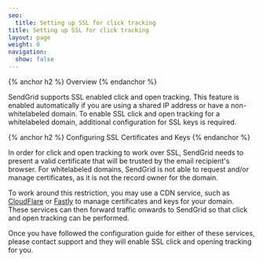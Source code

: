 ```yaml
---
seo:
  title: Setting up SSL for click tracking
title: Setting up SSL for click tracking
layout: page
weight: 0
navigation:
  show: false
---
```


{% anchor h2 %}
Overview
{% endanchor %}

SendGrid supports SSL enabled click and open tracking. This feature is enabled automatically if you are using a shared IP address or have a non-whitelabeled domain. To enable SSL click and open tracking for a whitelabeled domain, additional configuration for SSL keys is required.

{% anchor h2 %}
Configuring SSL Certificates and Keys
{% endanchor %}

In order for click and open tracking to work over SSL, SendGrid needs to present a valid certificate that will be trusted by the email recipient's browser. For whitelabeled domains, SendGrid is not able to request and/or manage certificates, as it is not the record owner for the domain.

To work around this restriction, you may use a CDN service, such as [CloudFlare]({{root_url}}/User_Guide/Setting_Up_Your_Server/content_delivery_networks.html#-Using-CloudFlare) or [Fastly]({{root_url}}/User_Guide/Setting_Up_Your_Server/content_delivery_networks.html#-Using-Fastly) to manage certificates and keys for your domain. These services can then forward traffic onwards to SendGrid so that click and open tracking can be performed.

Once you have followed the configuration guide for either of these
services, please contact support and they will enable SSL click and
opening tracking for you.
